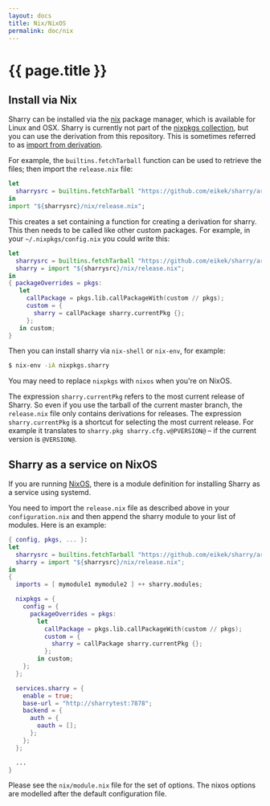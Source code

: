 ```yaml
---
layout: docs
title: Nix/NixOS
permalink: doc/nix
---
```


# {{ page.title }}

## Install via Nix

Sharry can be installed via the [nix](https://nixos.org/nix) package
manager, which is available for Linux and OSX. Sharry is currently not
part of the [nixpkgs collection](https://nixos.org/nixpkgs/), but you
can use the derivation from this repository. This is sometimes
referred to as [import from
derivation](https://nixos.wiki/wiki/Import_From_Derivation).

For example, the `builtins.fetchTarball` function can be used to
retrieve the files; then import the `release.nix` file:

``` nix
let
  sharrysrc = builtins.fetchTarball "https://github.com/eikek/sharry/archive/master.tar.gz";
in
import "${sharrysrc}/nix/release.nix";
```

This creates a set containing a function for creating a derivation for
sharry. This then needs to be called like other custom packages. For
example, in your `~/.nixpkgs/config.nix` you could write this:

``` nix
let
  sharrysrc = builtins.fetchTarball "https://github.com/eikek/sharry/archive/master.tar.gz";
  sharry = import "${sharrysrc}/nix/release.nix";
in
{ packageOverrides = pkgs:
   let
     callPackage = pkgs.lib.callPackageWith(custom // pkgs);
     custom = {
       sharry = callPackage sharry.currentPkg {};
     };
   in custom;
}
```

Then you can install sharry via `nix-shell` or `nix-env`, for example:

``` bash
$ nix-env -iA nixpkgs.sharry
```

You may need to replace `nixpkgs` with `nixos` when you're on NixOS.

The expression `sharry.currentPkg` refers to the most current release
of Sharry. So even if you use the tarball of the current master
branch, the `release.nix` file only contains derivations for releases.
The expression `sharry.currentPkg` is a shortcut for selecting the
most current release. For example it translates to `sharry.pkg
sharry.cfg.v@PVERSION@` – if the current version is `@VERSION@`.


## Sharry as a service on NixOS

If you are running [NixOS](https://nixos.org), there is a module
definition for installing Sharry as a service using systemd.

You need to import the `release.nix` file as described above in your
`configuration.nix` and then append the sharry module to your list of
modules. Here is an example:

```nix
{ config, pkgs, ... }:
let
  sharrysrc = builtins.fetchTarball "https://github.com/eikek/sharry/archive/master.tar.gz";
  sharry = import "${sharrysrc}/nix/release.nix";
in
{
  imports = [ mymodule1 mymodule2 ] ++ sharry.modules;

  nixpkgs = {
    config = {
      packageOverrides = pkgs:
        let
          callPackage = pkgs.lib.callPackageWith(custom // pkgs);
          custom = {
            sharry = callPackage sharry.currentPkg {};
          };
        in custom;
    };
  };

  services.sharry = {
    enable = true;
    base-url = "http://sharrytest:7878";
    backend = {
      auth = {
        oauth = [];
      };
    };
  };

  ...
}

```

Please see the `nix/module.nix` file for the set of options. The nixos
options are modelled after the default configuration file.
